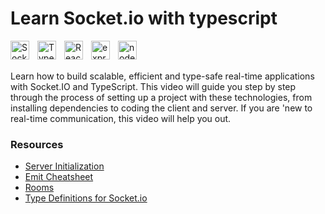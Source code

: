 # Learn Socket.io with typescript

<img align="left" alt="Socket.io" width="30px" style="padding-right:10px;" src="https://upload.wikimedia.org/wikipedia/commons/thumb/9/96/Socket-io.svg/1024px-Socket-io.svg.png" />

<img align="left" alt="TypeScript" width="30px" style="padding-right:10px;" src="https://cdn.jsdelivr.net/gh/devicons/devicon/icons/typescript/typescript-plain.svg" />

<img align="left" alt="ReactJS" width="30px" style="padding-right:10px;" src="https://www.vectorlogo.zone/logos/reactjs/reactjs-icon.svg" />

<img align="left" alt="express" width="30px" style="padding-right:10px;" src="https://img.icons8.com/fluency/512/node-js.png" />

<img align="left" alt="node" width="30px" style="padding-right:10px;" src="https://upload.wikimedia.org/wikipedia/commons/thumb/d/d9/Node.js_logo.svg/2560px-Node.js_logo.svg.png" />

<br/>
<br/>

Learn how to build scalable, efficient and type-safe real-time applications with Socket.IO and TypeScript. This video will guide you step by step through the process of setting up a project with these technologies, from installing dependencies to coding the client and server. If you are 'new to real-time communication, this video will help you out.

### Resources

-   [Server Initialization](https://socket.io/docs/v4/server-initialization/)
-   [Emit Cheatsheet](https://socket.io/docs/v4/emit-cheatsheet)
-   [Rooms](https://socket.io/docs/v4/rooms/)
-   [Type Definitions for Socket.io](https://socket.io/docs/v4/typescript/)
